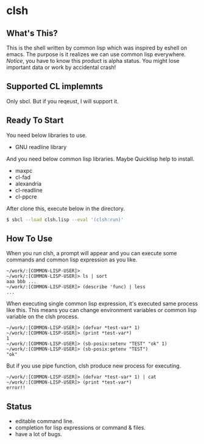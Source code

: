 # clsh

## What's This?
This is the shell written by common lisp which was inspired by eshell on emacs.
The purpose is it realizes we can use common lisp everywhere. 
*Notice*, you have to know this product is alpha status. You might lose important data or work by accidental crash!

## Supported CL implemnts
Only sbcl. But if you reqeust, I will support it.

## Ready To Start
You need below libraries to use.
- GNU readline library

And you need below common lisp libraries. Maybe Quicklisp help to install.
- maxpc
- cl-fad
- alexandria
- cl-readline
- cl-ppcre

After clone this, execute below in the directory.
```bash
$ sbcl --load clsh.lisp --eval '(clsh:run)'
```

## How To Use
When you run clsh, a prompt will appear and you can execute some commands and common lisp expression as you like.
```
~/work/:[COMMON-LISP-USER]>
~/work/:[COMMON-LISP-USER]> ls | sort
aaa bbb ...
~/work/:[COMMON-LISP-USER]> (describe 'func) | less
...
```

When executing single common lisp expression, it's executed same process like this.
This means you can change environment variables or common lisp variable on the clsh process.
```
~/work/:[COMMON-LISP-USER]> (defvar *test-var* 1)
~/work/:[COMMON-LISP-USER]> (print *test-var*)
1
~/work/:[COMMON-LISP-USER]> (sb-posix:setenv "TEST" "ok" 1)
~/work/:[COMMON-LISP-USER]> (sb-posix:getenv "TEST")
"ok"
```

But if you use pipe function, clsh produce new process for executing.
```
~/work/:[COMMON-LISP-USER]> (defvar *test-var* 1) | cat
~/work/:[COMMON-LISP-USER]> (print *test-var*)
error!!
```

## Status
- editable command line.
- completion for lisp expressions or command & files.
- have a lot of bugs.

